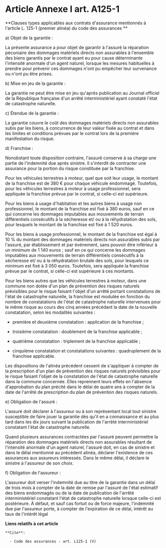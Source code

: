 # Article Annexe I art. A125-1

**Clauses types applicables aux contrats d'assurance mentionnés à l'article L. 125-1 (premier alinéa) du code des assurances
**

a) Objet de la garantie : 

La présente assurance a pour objet de garantir à l'assuré la réparation pécuniaire des dommages matériels directs non
assurables à l'ensemble des biens garantis par le contrat ayant eu pour cause déterminante l'intensité anormale d'un agent
naturel, lorsque les mesures habituelles à prendre pour prévenir ces dommages n'ont pu empêcher leur survenance ou n'ont pu
être prises. 

b) Mise en jeu de la garantie : 

La garantie ne peut être mise en jeu qu'après publication au Journal officiel de la République française d'un arrêté
interministériel ayant constaté l'état de catastrophe naturelle. 

c) Étendue de la garantie : 

La garantie couvre le coût des dommages matériels directs non assurables subis par les biens, à concurrence de leur valeur
fixée au contrat et dans les limites et conditions prévues par le contrat lors de la première manifestation du risque. 

d) Franchise : 

Nonobstant toute disposition contraire, l'assuré conserve à sa charge une partie de l'indemnité due après sinistre. Il
s'interdit de contracter une assurance pour la portion du risque constituée par la franchise. 

Pour les véhicules terrestres à moteur, quel que soit leur usage, le montant de la franchise est de 380 € pour chaque
véhicule endommagé. Toutefois, pour les véhicules terrestres à moteur à usage professionnel, sera appliquée la franchise
prévue par le contrat, si celle-ci est supérieure. 

Pour les biens à usage d'habitation et les autres biens à usage non professionnel, le montant de la franchise est fixé à 380
euros, sauf en ce qui concerne les dommages imputables aux mouvements de terrain différentiels consécutifs à la sécheresse
et/ ou à la réhydratation des sols, pour lesquels le montant de la franchise est fixé à 1 520 euros. 

Pour les biens à usage professionnel, le montant de la franchise est égal à 10 % du montant des dommages matériels directs
non assurables subis par l'assuré, par établissement et par événement, sans pouvoir être inférieur à un minimum de 1 140
euros ; sauf en ce qui concerne les dommages imputables aux mouvements de terrain différentiels consécutifs à la sécheresse
et/ ou à la réhydratation brutale des sols, pour lesquels ce minimum est fixé à 3 050 euros. Toutefois, sera appliquée la
franchise prévue par le contrat, si celle-ci est supérieure à ces montants. 

Pour les biens autres que les véhicules terrestres à moteur, dans une commune non dotée d'un plan de prévention des risques
naturels prévisibles pour le risque faisant l'objet d'un arrêté portant constatations de l'état de catastrophe naturelle, la
franchise est modulée en fonction du nombre de constatations de l'état de catastrophe naturelle intervenues pour le même
risque au cours des cinq années précédant la date de la nouvelle constatation, selon les modalités suivantes :

- première et deuxième constatation : application de la franchise ;

- troisième constatation : doublement de la franchise applicable ;

- quatrième constatation : triplement de la franchise applicable ;

- cinquième constatation et constatations suivantes : quadruplement de la franchise applicable. 

Les dispositions de l'alinéa précédent cessent de s'appliquer à compter de la prescription d'un plan de prévention des
risques naturels prévisibles pour le risque faisant l'objet de la constatation de l'état de catastrophe naturelle dans la
commune concernée. Elles reprennent leurs effets en l'absence d'approbation du plan précité dans le délai de quatre ans à
compter de la date de l'arrêté de prescription du plan de prévention des risques naturels. 

e) Obligation de l'assuré : 

L'assuré doit déclarer à l'assureur ou à son représentant local tout sinistre susceptible de faire jouer la garantie dès
qu'il en a connaissance et au plus tard dans les dix jours suivant la publication de l'arrêté interministériel constatant
l'état de catastrophe naturelle. 

Quand plusieurs assurances contractées par l'assuré peuvent permettre la réparation des dommages matériels directs non
assurables résultant de l'intensité anormale d'un agent naturel, l'assuré doit, en cas de sinistre et dans le délai mentionné
au précédent alinéa, déclarer l'existence de ces assurances aux assureurs intéressés. Dans le même délai, il déclare le
sinistre à l'assureur de son choix. 

f) Obligation de l'assureur : 

L'assureur doit verser l'indemnité due au titre de la garantie dans un délai de trois mois à compter de la date de remise par
l'assuré de l'état estimatif des biens endommagés ou de la date de publication de l'arrêté interministériel constatant l'état
de catastrophe naturelle lorsque celle-ci est postérieure. À défaut, et sauf cas fortuit ou de force majeure, l'indemnité due
par l'assureur porte, à compter de l'expiration de ce délai, intérêt au taux de l'intérêt légal

**Liens relatifs à cet article**

	**Cite**:

	  - Code des assurances - art. L125-1 (V)
